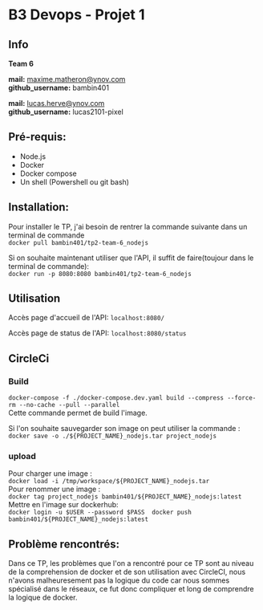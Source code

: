 # B3 Devops - Projet 1
## Info

**Team 6**

**mail:** maxime.matheron@ynov.com <br>
**github_username:** bambin401

**mail:** lucas.herve@ynov.com <br>
**github_username:** lucas2101-pixel

## Pré-requis:
- Node.js
- Docker
- Docker compose
- Un shell (Powershell ou git bash)

## Installation:
Pour installer le TP, j'ai besoin de rentrer la commande suivante dans un terminal de commande <br>
``docker pull bambin401/tp2-team-6_nodejs``

Si on souhaite maintenant utiliser que l'API, il suffit de faire(toujour dans le terminal de commande): <br>
``docker run -p 8080:8080 bambin401/tp2-team-6_nodejs``

## Utilisation
Accès page d'accueil de l'API:
``localhost:8080/``

Accès page de status de l'API:
``localhost:8080/status``

## CircleCi
### Build
 ``docker-compose -f ./docker-compose.dev.yaml build --compress --force-rm --no-cache --pull --parallel`` <br>
 Cette commande permet de build l'image.
 
 Si l'on souhaite sauvegarder son image on peut utiliser la commande : <br>
 ``docker save -o ./${PROJECT_NAME}_nodejs.tar project_nodejs``
### upload
Pour charger une image : <br>
``docker load -i /tmp/workspace/${PROJECT_NAME}_nodejs.tar`` <br>
Pour renommer une image : <br>
``docker tag project_nodejs bambin401/${PROJECT_NAME}_nodejs:latest`` <br>
Mettre en l'image sur dockerhub: <br>
``docker login -u $USER --password $PASS 
docker push bambin401/${PROJECT_NAME}_nodejs:latest``

## Problème rencontrés:
Dans ce TP, les problèmes que l'on a rencontré pour ce TP sont au niveau de la comprehension de docker et de son utilisation avec CircleCI, nous n'avons malheuresement pas la logique du code car nous sommes spécialisé dans le réseaux, ce fut donc compliquer et long de comprendre la logique de docker.
